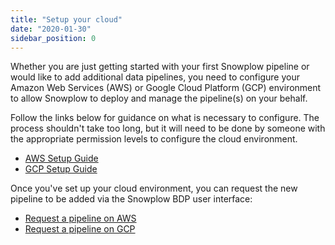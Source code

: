 ```yaml
---
title: "Setup your cloud"
date: "2020-01-30"
sidebar_position: 0
---
```


Whether you are just getting started with your first Snowplow pipeline or would like to add additional data pipelines, you need to configure your Amazon Web Services (AWS) or Google Cloud Platform (GCP) environment to allow Snowplow to deploy and manage the pipeline(s) on your behalf.

Follow the links below for guidance on what is necessary to configure. The process shouldn't take too long, but it will need to be done by someone with the appropriate permission levels to configure the cloud environment.

* [AWS Setup Guide](/docs/getting-started-on-snowplow-bdp-enterprise/setup-guide-aws/index.md)
* [GCP Setup Guide](/docs/getting-started-on-snowplow-bdp-enterprise/setup-guide-gcp/index.md)

Once you've set up your cloud environment, you can request the new pipeline to be added via the Snowplow BDP user interface:

- [Request a pipeline on AWS](https://console.snowplowanalytics.com/pipelines/AWS/new)
- [Request a pipeline on GCP](https://console.snowplowanalytics.com/pipelines/gcp/new)
